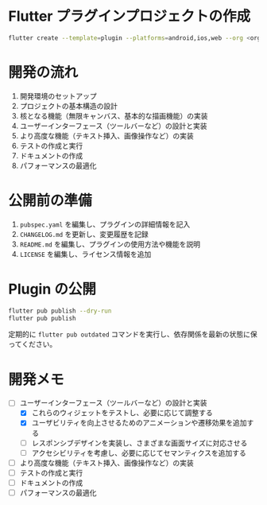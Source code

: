# Flutter プラグインプロジェクトの作成

```sh
flutter create --template=plugin --platforms=android,ios,web --org <organization_domain> <project_name>
```

# 開発の流れ

1. 開発環境のセットアップ
2. プロジェクトの基本構造の設計
3. 核となる機能（無限キャンバス、基本的な描画機能）の実装
4. ユーザーインターフェース（ツールバーなど）の設計と実装
5. より高度な機能（テキスト挿入、画像操作など）の実装
6. テストの作成と実行
7. ドキュメントの作成
8. パフォーマンスの最適化

# 公開前の準備

1. `pubspec.yaml` を編集し、プラグインの詳細情報を記入
2. `CHANGELOG.md` を更新し、変更履歴を記録
3. `README.md` を編集し、プラグインの使用方法や機能を説明
4. `LICENSE` を編集し、ライセンス情報を追加

# Plugin の公開

```sh
flutter pub publish --dry-run
flutter pub publish
```

定期的に `flutter pub outdated` コマンドを実行し、依存関係を最新の状態に保ってください。

# 開発メモ

- [ ] ユーザーインターフェース（ツールバーなど）の設計と実装
  - [x] これらのウィジェットをテストし、必要に応じて調整する
  - [x] ユーザビリティを向上させるためのアニメーションや遷移効果を追加する
  - [ ] レスポンシブデザインを実装し、さまざまな画面サイズに対応させる
  - [ ] アクセシビリティを考慮し、必要に応じてセマンティクスを追加する
- [ ] より高度な機能（テキスト挿入、画像操作など）の実装
- [ ] テストの作成と実行
- [ ] ドキュメントの作成
- [ ] パフォーマンスの最適化
